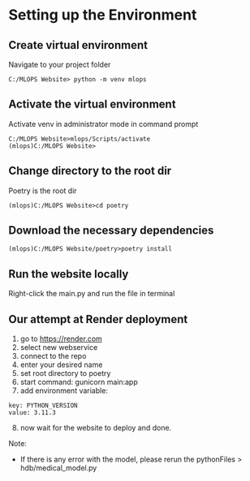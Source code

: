 # Setting up the Environment

## Create virtual environment
Navigate to your project folder
```console
C:/MLOPS Website> python -m venv mlops
```
## Activate the virtual environment
Activate venv in administrator mode in command prompt 
```console
C:/MLOPS Website>mlops/Scripts/activate
(mlops)C:/MLOPS Website>
```
## Change directory to the root dir
Poetry is the root dir
```console
(mlops)C:/MLOPS Website>cd poetry
```
## Download the necessary dependencies
```console
(mlops)C:/MLOPS Website/poetry>poetry install
```
## Run the website locally
Right-click the main.py and run the file in terminal

## Our attempt at Render deployment
1. go to https://render.com
2. select new webservice
3. connect to the repo
4. enter your desired name
5. set root directory to poetry
6. start command: gunicorn main:app
7. add environment variable:
```
key: PYTHON_VERSION
value: 3.11.3
```
8. now wait for the website to deploy and done.

   
Note:
- If there is any error with the model, please rerun the pythonFiles > hdb/medical_model.py
